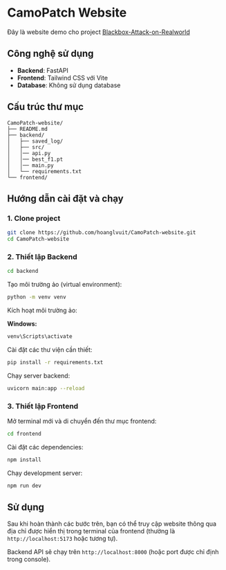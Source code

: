 # CamoPatch Website

Đây là website demo cho project [Blackbox-Attack-on-Realworld](https://github.com/hoanglvuit/Blackbox-Attack-on-Realworld.git)

## Công nghệ sử dụng

- **Backend**: FastAPI
- **Frontend**: Tailwind CSS với Vite
- **Database**: Không sử dụng database

## Cấu trúc thư mục

```
CamoPatch-website/
├── README.md
├── backend/
│   ├── saved_log/
│   ├── src/
│   │── api.py
│   │── best_f1.pt
│   │── main.py
│   └── requirements.txt
└── frontend/
```

## Hướng dẫn cài đặt và chạy

### 1. Clone project

```bash
git clone https://github.com/hoanglvuit/CamoPatch-website.git
cd CamoPatch-website
```

### 2. Thiết lập Backend

```bash
cd backend
```

Tạo môi trường ảo (virtual environment):

```bash
python -m venv venv
```

Kích hoạt môi trường ảo:

**Windows:**
```bash
venv\Scripts\activate
```

Cài đặt các thư viện cần thiết:

```bash
pip install -r requirements.txt
```

Chạy server backend:

```bash
uvicorn main:app --reload
```

### 3. Thiết lập Frontend

Mở terminal mới và di chuyển đến thư mục frontend:

```bash
cd frontend
```

Cài đặt các dependencies:

```bash
npm install
```

Chạy development server:

```bash
npm run dev
```

## Sử dụng

Sau khi hoàn thành các bước trên, bạn có thể truy cập website thông qua địa chỉ được hiển thị trong terminal của frontend (thường là `http://localhost:5173` hoặc tương tự).

Backend API sẽ chạy trên `http://localhost:8000` (hoặc port được chỉ định trong console).